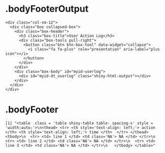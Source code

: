 # .bodyFooterOutput

    <div class="col-sm-12">
      <div class="box collapsed-box">
        <div class="box-header">
          <h3 class="box-title">User Action Log</h3>
          <div class="box-tools pull-right">
            <button class="btn btn-box-tool" data-widget="collapse">
              <i class="fa fa-plus" role="presentation" aria-label="plus icon"></i>
            </button>
          </div>
        </div>
        <div class="box-body" id="myid-userlog">
          <div id="myid-dt_userlog" class="shiny-html-output"></div>
        </div>
      </div>
    </div>

# .bodyFooter

    [1] "<table  class = 'table shiny-table table- spacing-s' style = 'width:auto;'>\n<thead> <tr> <th style='text-align: left;'> action </th> <th style='text-align: left;'> time </th>  </tr> </thead> <tbody>\n  <tr> <td> line 1 </td> <td class='NA'> NA </td> </tr>\n  <tr> <td> line 2 </td> <td class='NA'> NA </td> </tr>\n  <tr> <td> line 3 </td> <td class='NA'> NA </td> </tr>\n   </tbody> </table>"

